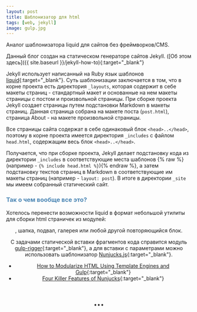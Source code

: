 ```yaml
---
layout: post 
title: Шаблонизатор для html
tags: [web, jekyll]
image: gulp.jpg
---
```


Аналог шаблонизатора liquid для сайтов без фреймворков/CMS.

<!--excerpt-->

Данный блог создан на статическом генераторе сайтов Jekyll. ([Об этом здесь]({{ site.baseurl }}/jekyll-how-to){:target="_blank"}

Jekyll использует написанный на Ruby язык шаблонов [liquid](https://shopify.github.io/liquid/){:target="_blank"}. Суть шаблонизации заключается в том, что в корне проекта есть директория `_layouts`, которая содержит в себе макеты страниц - стандартный макет и основанные на нем макеты страницы с постом и произвольной страницы. При сборке проекта Jekyll создает страницы путем подстановки Markdown в макеты страниц. Данная страница собрана на макете поста (`post.html`), страница About - на макете произвольной страницы. 

Все страницы сайта содержат в себе одинаковый блок `<head>..</head>`, поэтому в корне проекта имеется директория `_includes` с файлом `head.html`, содержащим весь блок `<head>..</head>`.

Получается, что при сборке проекта, Jekyll делает подстановку кода из директории `_includes` в соответствующие места шаблонов {% raw %}(например - `{% include head.html %}`){% endraw %}, а затем подстановку текстов страниц в Markdown в соответствующие им макеты страниц (например - `layout: post`). В итоге в директории `_site` мы имеем собранный статический сайт.

<h3 style="color: #4b86b4;">Так о чем вообще все это?</h3>

Хотелось перенести возможности liquid в формат небольшой утилиты для сборки html страничек из модулей: <header>, шапка, подвал, галерея или любой другой повторяющийся блок.

С задачами статической вставки фрагментов кода справится модуль [gulp-rigger](https://www.npmjs.com/package/gulp-rigger){:target="_blank"}, а для вставки с параметрами можно использовать шаблонизатор [Nunjucks.js](https://mozilla.github.io/nunjucks/){:target="_blank"}.
* [How to Modularize HTML Using Template Engines and Gulp](https://zellwk.com/blog/nunjucks-with-gulp/){:target="_blank"}
* [Four Killer Features of Nunjucks](https://css-tricks.com/killer-features-of-nunjucks/){:target="_blank"}

<h1 style="text-align: center;">...</h1>
